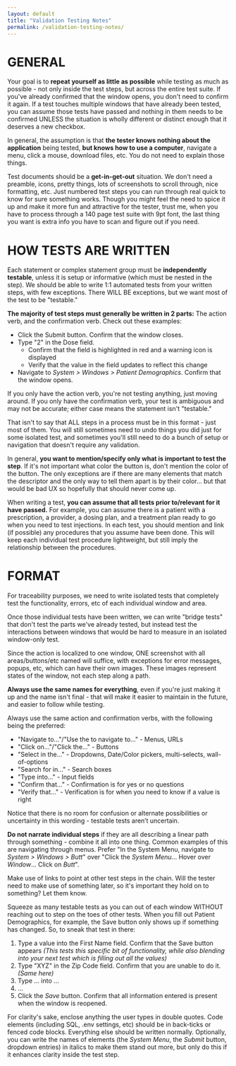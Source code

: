 ```yaml
---
layout: default
title: "Validation Testing Notes"
permalink: /validation-testing-notes/
---
```


# GENERAL

Your goal is to **repeat yourself as little as possible** while testing as much as possible - not only inside the test steps, but across the entire test suite. If you've already confirmed that the window opens, you don't need to confirm it again. If a test touches multiple windows that have already been tested, you can assume those tests have passed and nothing in them needs to be confirmed UNLESS the situation is wholly different or distinct enough that it deserves a new checkbox.

In general, the assumption is that **the tester knows nothing about the application** being tested, **but knows how to use a computer**, navigate a menu, click a mouse, download files, etc. You do not need to explain those things.

Test documents should be a **get-in-get-out** situation. We don't need a preamble, icons, pretty things, lots of screenshots to scroll through, nice formatting, etc. Just numbered test steps you can run through real quick to know for sure something works. Though you might feel the need to spice it up and make it more fun and attractive for the tester, trust me, when you have to process through a 140 page test suite with 9pt font, the last thing you want is extra info you have to scan and figure out if you need.

# HOW TESTS ARE WRITTEN

Each statement or complex statement group must be **independently testable**, unless it is setup or informative (which must be nested in the step). We should be able to write 1:1 automated tests from your written steps, with few exceptions. There WILL BE exceptions, but we want most of the test to be "testable."

**The majority of test steps must generally be written in 2 parts:** The action verb, and the confirmation verb. Check out these examples:

* Click the Submit button. Confirm that the window closes.
* Type "2" in the Dose field. 
  * Confirm that the field is highlighted in red and a warning icon is displayed
  * Verify that the value in the <whatever> field updates to reflect this change
* Navigate to *System > Windows > Patient Demographics*. Confirm that the window opens.

If you only have the action verb, you're not testing anything, just moving around. If you only have the confirmation verb, your test is ambiguous and may not be accurate; either case means the statement isn't "testable."

That isn't to say that ALL steps in a process must be in this format - just most of them. You will still sometimes need to undo things you did just for some isolated test, and sometimes you'll still need to do a bunch of setup or navigation that doesn't require any validation.

In general, **you want to mention/specify only what is important to test the step**. If it's not important what color the button is, don't mention the color of the button. The only exceptions are if there are many elements that match the descriptor and the only way to tell them apart is by their color... but that would be bad UX so hopefully that should never come up.

When writing a test, **you can assume that all tests prior to/relevant for it have passed.** For example, you can assume there is a patient with a prescription, a provider, a dosing plan, and a treatment plan ready to go when you need to test injections. In each test, you should mention and link (if possible) any procedures that you assume have been done. This will keep each individual test procedure lightweight, but still imply the relationship between the procedures. 

# FORMAT

For traceability purposes, we need to write isolated tests that completely test the functionality, errors, etc of each individual window and area.

Once those individual tests have been written, we can write "bridge tests" that don't test the parts we've already tested, but instead test the interactions between windows that would be hard to measure in an isolated window-only test.

Since the action is localized to one window, ONE screenshot with all areas/buttons/etc named will suffice, with exceptions for error messages, popups, etc, which can have their own images. These images represent states of the window, not each step along a path.

**Always use the same names for everything**, even if you're just making it up and the name isn't final - that will make it easier to maintain in the future, and easier to follow while testing.

Always use the same action and confirmation verbs, with the following being the preferred:

* "Navigate to..."/"Use the <something> to navigate to..." - Menus, URLs
* "Click on..."/"Click the..." - Buttons
* "Select <something> in the..." - Dropdowns, Date/Color pickers, multi-selects, wall-of-options
* "Search for <something> in..." - Search boxes
* "Type <something> into..." - Input fields
* "Confirm that..." - Confirmation is for yes or no questions
* "Verify that..." - Verification is for when you need to know if a value is right

Notice that there is no room for confusion or alternate possibilities or uncertainty in this wording - testable tests aren’t uncertain.

**Do not narrate individual steps** if they are all describing a linear path through something - combine it all into one thing. Common examples of this are navigating through menus. Prefer "In the System Menu, navigate to *System > Windows > Butt*" over "Click the *System Menu*... Hover over *Window*... Click on *Butt*".

Make use of links to point at other test steps in the chain. Will the tester need to make use of something later, so it's important they hold on to something? Let them know. 

Squeeze as many testable tests as you can out of each window WITHOUT reaching out to step on the toes of other tests. When you fill out Patient Demographics, for example, the Save button only shows up if something has changed. So, to sneak that test in there:

1. Type a value into the First Name field. Confirm that the Save button appears *(This tests this specific bit of functionality, while also blending into your next test which is filling out all the values)*
2. Type "XYZ" in the Zip Code field. Confirm that you are unable to do it. *(Same here)*
3. Type … into …
4. …
5. Click the *Save* button. Confirm that all information entered is present when the window is reopened.
	
For clarity's sake, enclose anything the user types in double quotes. Code elements (including SQL, .env settings, etc) should be in back-ticks or fenced code blocks. Everything else should be written normally. Optionally, you can write the names of elements (the *System Menu*, the *Submit* button, dropdown entries) in italics to make them stand out more, but only do this if it enhances clarity inside the test step.

